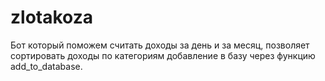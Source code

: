 # zlotakoza
 Бот который поможем считать доходы за день и за месяц, позволяет сортировать доходы по категориям
добавление в базу через функцию add_to_database.
